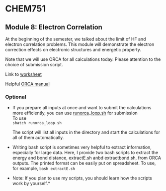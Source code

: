 # CHEM751
## Module 8: Electron Correlation

At the beginning of the semester, we talked about the limit of HF and electron correlation problems. This module will demonstrate the electron correction effects on electronic structures and energetic property.

Note that we will use ORCA for all calculations today. Please attention to the choice of submission script.  

Link to [worksheet](https://docs.google.com/document/d/1FHbp_aiTa6IglcElF8E2RG9ceTfkDdrQMZ62hJzwcfA/edit?usp=sharing)  


Helpful [ORCA manual](https://orca-manual.mpi-muelheim.mpg.de/contents/quickstartguide/hellowater.html)  

### Optional
 - If you prepare all inputs at once and want to submit the calculations more efficiently, you can use [runorca_loop.sh](./runorca_loop.sh) for submission  
   To use  
   ``` sbatch runorca_loop.sh ```  

   The script will list all inputs in the directory and start the calculations for all of them automatically.    
 - Writing bash script is sometimes very helpful to extract information, especially for large data. Here, I provide two bash scripts to extract the energy and bond distance, extractE.sh anbd extractbond.sh, from ORCA outputs. The printed format can be easily put on spreadsheet. To use, for example, ``` bash extractE.sh ```  


  * Note: If you plan to use my scripts, you should learn how the scripts work by yourself.*
